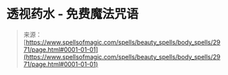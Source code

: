 <!--yml

类别：未分类

日期：2024年06月12日 18:36:42

-->

# 透视药水 - 免费魔法咒语

> 来源：[https://www.spellsofmagic.com/spells/beauty_spells/body_spells/2971/page.html#0001-01-01](https://www.spellsofmagic.com/spells/beauty_spells/body_spells/2971/page.html#0001-01-01)
